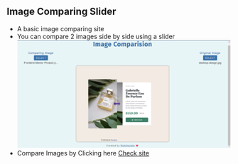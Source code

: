 ## Image Comparing Slider

- A basic image comparing site 
- You can compare 2 images side by side using a slider
![ScreenShot of site](./assets/screenshot.png) 
- Compare Images by Clicking here [Check site](https://compare-images.vercel.app/)